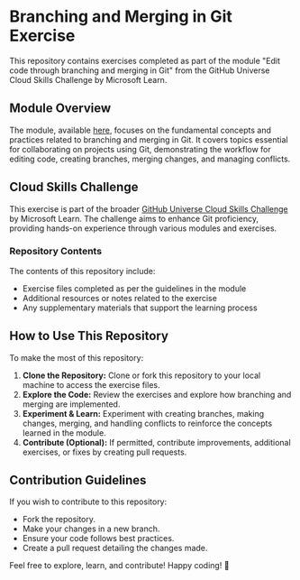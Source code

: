 # Branching and Merging in Git Exercise

This repository contains exercises completed as part of the module "Edit code through branching and merging in Git" from the GitHub Universe Cloud Skills Challenge by Microsoft Learn.

## Module Overview

The module, available [here](https://learn.microsoft.com/en-us/training/modules/branch-merge-git/?WT.mc_id=cloudskillschallenge_ef5f9f41-0818-4895-9217-79d19827a322), focuses on the fundamental concepts and practices related to branching and merging in Git. It covers topics essential for collaborating on projects using Git, demonstrating the workflow for editing code, creating branches, merging changes, and managing conflicts.

## Cloud Skills Challenge

This exercise is part of the broader [GitHub Universe Cloud Skills Challenge](https://learn.microsoft.com/en-us/collections/kkqrhmxoqn54?WT.mc_id=cloudskillschallenge_ef5f9f41-0818-4895-9217-79d19827a322) by Microsoft Learn. The challenge aims to enhance Git proficiency, providing hands-on experience through various modules and exercises.

### Repository Contents

The contents of this repository include:

- Exercise files completed as per the guidelines in the module
- Additional resources or notes related to the exercise
- Any supplementary materials that support the learning process

## How to Use This Repository

To make the most of this repository:

1. **Clone the Repository:** Clone or fork this repository to your local machine to access the exercise files.
2. **Explore the Code:** Review the exercises and explore how branching and merging are implemented.
3. **Experiment & Learn:** Experiment with creating branches, making changes, merging, and handling conflicts to reinforce the concepts learned in the module.
4. **Contribute (Optional):** If permitted, contribute improvements, additional exercises, or fixes by creating pull requests.

## Contribution Guidelines

If you wish to contribute to this repository:

- Fork the repository.
- Make your changes in a new branch.
- Ensure your code follows best practices.
- Create a pull request detailing the changes made.

Feel free to explore, learn, and contribute! Happy coding! 🚀
